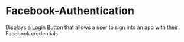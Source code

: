 # Facebook-Authentication
Displays a Login Button that allows a user to sign into an app with their Facebook credentials
